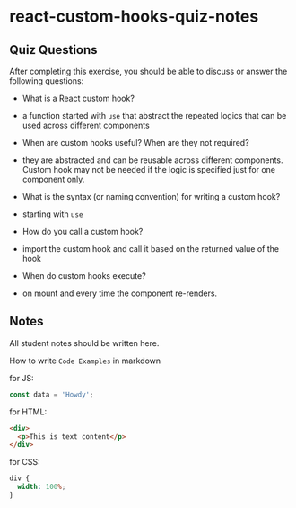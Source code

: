 # react-custom-hooks-quiz-notes

## Quiz Questions

After completing this exercise, you should be able to discuss or answer the following questions:

- What is a React custom hook?

- a function started with `use` that abstract the repeated logics that can be used across different components

- When are custom hooks useful? When are they not required?

- they are abstracted and can be reusable across different components. Custom hook may not be needed if the logic is specified just for one component only.

- What is the syntax (or naming convention) for writing a custom hook?

- starting with `use`

- How do you call a custom hook?

- import the custom hook and call it based on the returned value of the hook

- When do custom hooks execute?

- on mount and every time the component re-renders.

## Notes

All student notes should be written here.

How to write `Code Examples` in markdown

for JS:

```javascript
const data = 'Howdy';
```

for HTML:

```html
<div>
  <p>This is text content</p>
</div>
```

for CSS:

```css
div {
  width: 100%;
}
```
